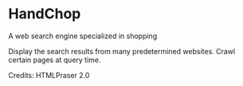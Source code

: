 # HandChop
A web search engine specialized in shopping

Display the search results from many predetermined websites. Crawl certain pages at query time.

Credits: HTMLPraser 2.0
